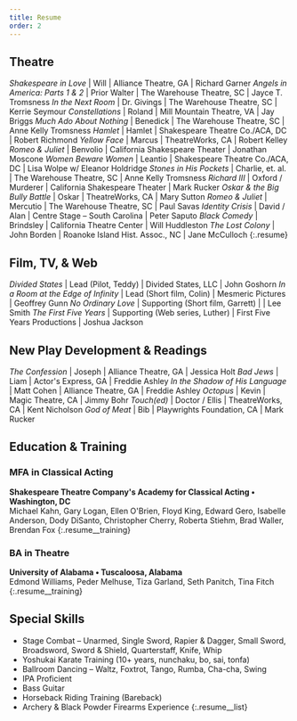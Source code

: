 ```yaml
---
title: Resume
order: 2
---
```


## Theatre

*Shakespeare in Love* | Will | Alliance Theatre, GA | Richard Garner
*Angels in America: Parts 1 & 2* | Prior Walter | The Warehouse Theatre, SC | Jayce T. Tromsness
*In the Next Room* | Dr. Givings | The Warehouse Theatre, SC | Kerrie Seymour
*Constellations* | Roland | Mill Mountain Theatre, VA | Jay Briggs
*Much Ado About Nothing* | Benedick | The Warehouse Theatre, SC | Anne Kelly Tromsness
*Hamlet* | Hamlet | Shakespeare Theatre Co./ACA, DC | Robert Richmond
*Yellow Face* | Marcus | TheatreWorks, CA | Robert Kelley
*Romeo & Juliet* | Benvolio | California Shakespeare Theater | Jonathan Moscone
*Women Beware Women* | Leantio | Shakespeare Theatre Co./ACA, DC | Lisa Wolpe w/ Eleanor Holdridge
*Stones in His Pockets* | Charlie, et. al. | The Warehouse Theatre, SC | Anne Kelly Tromsness
*Richard III* | Oxford / Murderer | California Shakespeare Theater | Mark Rucker
*Oskar & the Big Bully Battle* | Oskar | TheatreWorks, CA | Mary Sutton
*Romeo & Juliet* | Mercutio | The Warehouse Theatre, SC | Paul Savas
*Identity Crisis* | David / Alan | Centre Stage – South Carolina | Peter Saputo
*Black Comedy* | Brindsley | California Theatre Center | Will Huddleston
*The Lost Colony* | John Borden | Roanoke Island Hist. Assoc., NC | Jane McCulloch
{:.resume}

## Film, TV, & Web

*Divided States* | Lead (Pilot, Teddy) | Divided States, LLC | John Goshorn
*In a Room at the Edge of Infinity* | Lead (Short film, Colin) | Mesmeric Pictures | Geoffrey Gunn
*No Ordinary Love* | Supporting (Short film, Garrett) | | Lee Smith
*The First Five Years* | Supporting (Web series, Luther) | First Five Years Productions | Joshua Jackson

## New Play Development & Readings

*The Confession* | Joseph | Alliance Theatre, GA | Jessica Holt
*Bad Jews* | Liam | Actor's Express, GA | Freddie Ashley
*In the Shadow of His Language* | Matt Cohen | Alliance Theatre, GA | Freddie Ashley
*Octopus* | Kevin | Magic Theatre, CA | Jimmy Bohr
*Touch(ed)* | Doctor / Ellis | TheatreWorks, CA | Kent Nicholson
*God of Meat* | Bib | Playwrights Foundation, CA | Mark Rucker

## Education & Training

### MFA in Classical Acting

**Shakespeare Theatre Company's Academy for Classical Acting • Washington, DC**  
Michael Kahn, Gary Logan, Ellen O'Brien, Floyd King, Edward Gero, Isabelle Anderson, Dody DiSanto, Christopher Cherry, Roberta Stiehm, Brad Waller, Brendan Fox
{:.resume__training}

### BA in Theatre

**University of Alabama • Tuscaloosa, Alabama**  
Edmond Williams, Peder Melhuse, Tiza Garland, Seth Panitch, Tina Fitch
{:.resume__training}

## Special Skills
- Stage Combat – Unarmed, Single Sword, Rapier & Dagger, Small Sword, Broadsword, Sword & Shield, Quarterstaff, Knife, Whip
- Yoshukai Karate Training (10+ years, nunchaku, bo, sai, tonfa)
- Ballroom Dancing – Waltz, Foxtrot, Tango, Rumba, Cha-cha, Swing
- IPA Proficient
- Bass Guitar
- Horseback Riding Training (Bareback)
- Archery & Black Powder Firearms Experience
{:.resume__list}
